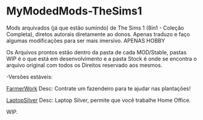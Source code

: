 ﻿# MyModedMods-TheSims1
 Mods arquivados (já que estão sumindo) de The Sims 1 (8in1 - Coleção Completa), diretos autorais diretamente ao donos. Apenas traduzo e faço algumas modificações para ser mais imersivo. APENAS HOBBY


Os Arquivos prontos estão dentro da pasta de cada MOD/Stable, pastas WIP é o que está em desenvolvimento e a pasta Stock é onde se encontra o arquivo original com todos os Direitos reservado aos mesmos.


-Versões estáveis:

[FarmerWork](/Workgroup/Mods/Download/Farmworker/Stable)
Desc: Contrate um fazendeiro para te ajudar nas plantações!

[LaptopSilver](/Workgroup/Mods/Download/hcomputers_laptopsilver/Stable)
Desc: Laptop Silver, permite que você trabalhe Home Office.

WIP.